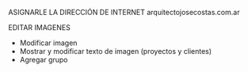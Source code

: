 ASIGNARLE LA DIRECCIÓN DE INTERNET
arquitectojosecostas.com.ar

EDITAR IMAGENES
- Modificar imagen
- Mostrar y modificar texto de imagen (proyectos y clientes)
- Agregar grupo
